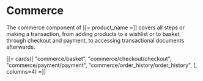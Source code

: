 # Commerce

The commerce component of [[= product_name =]] covers all steps or making a transaction,
from adding products to a wishlist or to basket, through checkout and payment, to accessing transactional documents afterwards.

[[= cards([
    "commerce/basket",
    "commerce/checkout/checkout",
    "commerce/payment/payment",
    "commerce/order_history/order_history",
], columns=4) =]]
